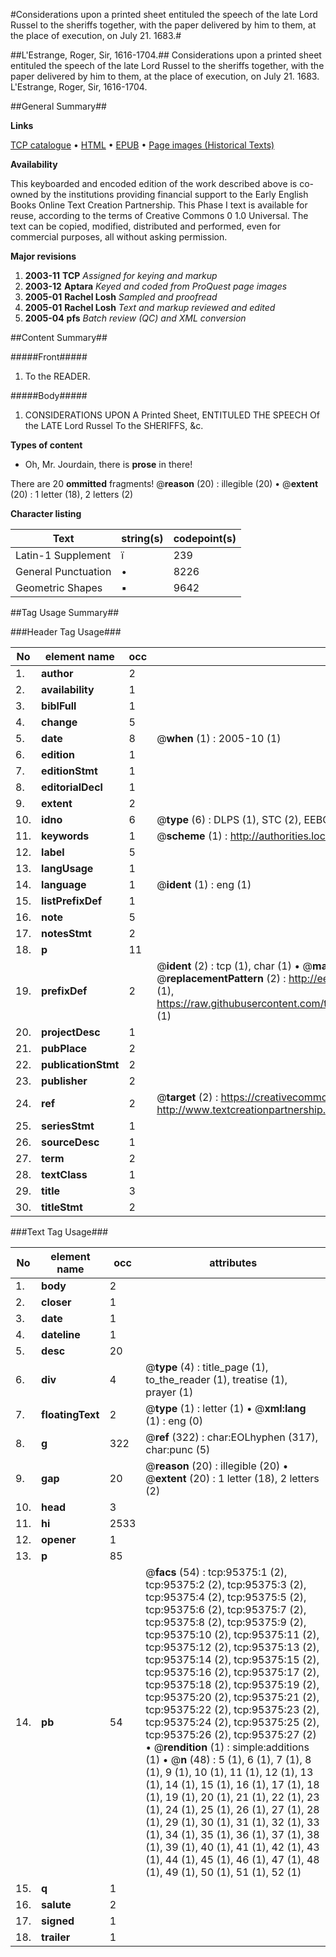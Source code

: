 #Considerations upon a printed sheet entituled the speech of the late Lord Russel to the sheriffs together, with the paper delivered by him to them, at the place of execution, on July 21. 1683.#

##L'Estrange, Roger, Sir, 1616-1704.##
Considerations upon a printed sheet entituled the speech of the late Lord Russel to the sheriffs together, with the paper delivered by him to them, at the place of execution, on July 21. 1683.
L'Estrange, Roger, Sir, 1616-1704.

##General Summary##

**Links**

[TCP catalogue](http://www.ota.ox.ac.uk/tcp/)  • 
[HTML](http://tei.it.ox.ac.uk/tcp/Texts-HTML/free/A47/A47835.html)  • 
[EPUB](http://tei.it.ox.ac.uk/tcp/Texts-EPUB/free/A47/A47835.epub) • 
[Page images (Historical Texts)](https://data.historicaltexts.jisc.ac.uk/view?pubId=eebo-12920683e&pageId=eebo-12920683e-95375-1)

**Availability**

This keyboarded and encoded edition of the
	       work described above is co-owned by the institutions
	       providing financial support to the Early English Books
	       Online Text Creation Partnership. This Phase I text is
	       available for reuse, according to the terms of Creative
	       Commons 0 1.0 Universal. The text can be copied,
	       modified, distributed and performed, even for
	       commercial purposes, all without asking permission.

**Major revisions**

1. __2003-11__ __TCP__ *Assigned for keying and markup*
1. __2003-12__ __Aptara__ *Keyed and coded from ProQuest page images*
1. __2005-01__ __Rachel Losh__ *Sampled and proofread*
1. __2005-01__ __Rachel Losh__ *Text and markup reviewed and edited*
1. __2005-04__ __pfs__ *Batch review (QC) and XML conversion*

##Content Summary##

#####Front#####

1. To the READER.

#####Body#####

1. CONSIDERATIONS
UPON A
Printed Sheet,
ENTITULED THE
SPEECH
Of the LATE
Lord Russel
To the SHERIFFS, &c.

**Types of content**

  * Oh, Mr. Jourdain, there is **prose** in there!

There are 20 **ommitted** fragments! 
 @__reason__ (20) : illegible (20)  •  @__extent__ (20) : 1 letter (18), 2 letters (2)

**Character listing**


|Text|string(s)|codepoint(s)|
|---|---|---|
|Latin-1 Supplement|ï|239|
|General Punctuation|•|8226|
|Geometric Shapes|▪|9642|

##Tag Usage Summary##

###Header Tag Usage###

|No|element name|occ|attributes|
|---|---|---|---|
|1.|__author__|2||
|2.|__availability__|1||
|3.|__biblFull__|1||
|4.|__change__|5||
|5.|__date__|8| @__when__ (1) : 2005-10 (1)|
|6.|__edition__|1||
|7.|__editionStmt__|1||
|8.|__editorialDecl__|1||
|9.|__extent__|2||
|10.|__idno__|6| @__type__ (6) : DLPS (1), STC (2), EEBO-CITATION (1), OCLC (1), VID (1)|
|11.|__keywords__|1| @__scheme__ (1) : http://authorities.loc.gov/ (1)|
|12.|__label__|5||
|13.|__langUsage__|1||
|14.|__language__|1| @__ident__ (1) : eng (1)|
|15.|__listPrefixDef__|1||
|16.|__note__|5||
|17.|__notesStmt__|2||
|18.|__p__|11||
|19.|__prefixDef__|2| @__ident__ (2) : tcp (1), char (1)  •  @__matchPattern__ (2) : ([0-9\-]+):([0-9IVX]+) (1), (.+) (1)  •  @__replacementPattern__ (2) : http://eebo.chadwyck.com/downloadtiff?vid=$1&page=$2 (1), https://raw.githubusercontent.com/textcreationpartnership/Texts/master/tcpchars.xml#$1 (1)|
|20.|__projectDesc__|1||
|21.|__pubPlace__|2||
|22.|__publicationStmt__|2||
|23.|__publisher__|2||
|24.|__ref__|2| @__target__ (2) : https://creativecommons.org/publicdomain/zero/1.0/ (1), http://www.textcreationpartnership.org/docs/. (1)|
|25.|__seriesStmt__|1||
|26.|__sourceDesc__|1||
|27.|__term__|2||
|28.|__textClass__|1||
|29.|__title__|3||
|30.|__titleStmt__|2||


###Text Tag Usage###

|No|element name|occ|attributes|
|---|---|---|---|
|1.|__body__|2||
|2.|__closer__|1||
|3.|__date__|1||
|4.|__dateline__|1||
|5.|__desc__|20||
|6.|__div__|4| @__type__ (4) : title_page (1), to_the_reader (1), treatise (1), prayer (1)|
|7.|__floatingText__|2| @__type__ (1) : letter (1)  •  @__xml:lang__ (1) : eng (0)|
|8.|__g__|322| @__ref__ (322) : char:EOLhyphen (317), char:punc (5)|
|9.|__gap__|20| @__reason__ (20) : illegible (20)  •  @__extent__ (20) : 1 letter (18), 2 letters (2)|
|10.|__head__|3||
|11.|__hi__|2533||
|12.|__opener__|1||
|13.|__p__|85||
|14.|__pb__|54| @__facs__ (54) : tcp:95375:1 (2), tcp:95375:2 (2), tcp:95375:3 (2), tcp:95375:4 (2), tcp:95375:5 (2), tcp:95375:6 (2), tcp:95375:7 (2), tcp:95375:8 (2), tcp:95375:9 (2), tcp:95375:10 (2), tcp:95375:11 (2), tcp:95375:12 (2), tcp:95375:13 (2), tcp:95375:14 (2), tcp:95375:15 (2), tcp:95375:16 (2), tcp:95375:17 (2), tcp:95375:18 (2), tcp:95375:19 (2), tcp:95375:20 (2), tcp:95375:21 (2), tcp:95375:22 (2), tcp:95375:23 (2), tcp:95375:24 (2), tcp:95375:25 (2), tcp:95375:26 (2), tcp:95375:27 (2)  •  @__rendition__ (1) : simple:additions (1)  •  @__n__ (48) : 5 (1), 6 (1), 7 (1), 8 (1), 9 (1), 10 (1), 11 (1), 12 (1), 13 (1), 14 (1), 15 (1), 16 (1), 17 (1), 18 (1), 19 (1), 20 (1), 21 (1), 22 (1), 23 (1), 24 (1), 25 (1), 26 (1), 27 (1), 28 (1), 29 (1), 30 (1), 31 (1), 32 (1), 33 (1), 34 (1), 35 (1), 36 (1), 37 (1), 38 (1), 39 (1), 40 (1), 41 (1), 42 (1), 43 (1), 44 (1), 45 (1), 46 (1), 47 (1), 48 (1), 49 (1), 50 (1), 51 (1), 52 (1)|
|15.|__q__|1||
|16.|__salute__|2||
|17.|__signed__|1||
|18.|__trailer__|1||
